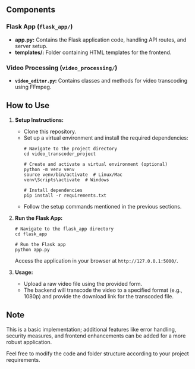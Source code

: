 
## Components

### Flask App (`flask_app/`)
- **app.py:** Contains the Flask application code, handling API routes, and server setup.
- **templates/:** Folder containing HTML templates for the frontend.

### Video Processing (`video_processing/`)
- **`video_editor.py`:** Contains classes and methods for video transcoding using FFmpeg.

## How to Use

1. **Setup Instructions:**
    - Clone this repository.
    - Set up a virtual environment and install the required dependencies:
        ```
        # Navigate to the project directory
        cd video_transcoder_project
        
        # Create and activate a virtual environment (optional)
        python -m venv venv
        source venv/bin/activate  # Linux/Mac
        venv\Scripts\activate  # Windows
        
        # Install dependencies
        pip install -r requirements.txt
        ```
    - Follow the setup commands mentioned in the previous sections.

2. **Run the Flask App:**
    ```
    # Navigate to the flask_app directory
    cd flask_app
    
    # Run the Flask app
    python app.py
    ```
    Access the application in your browser at `http://127.0.0.1:5000/`.

3. **Usage:**
    - Upload a raw video file using the provided form.
    - The backend will transcode the video to a specified format (e.g., 1080p) and provide the download link for the transcoded file.

## Note
This is a basic implementation; additional features like error handling, security measures, and frontend enhancements can be added for a more robust application.

Feel free to modify the code and folder structure according to your project requirements.
